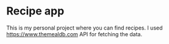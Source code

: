 # Recipe app

This is my personal project where you can find recipes. I used https://www.themealdb.com API for fetching the data.
